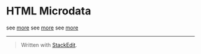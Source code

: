 
HTML Microdata
===================

see [more][1]
see [more][2]
see [more][3]

----------

  [1]: http://kayosite.com/html5-microdata.html
  [2]: http://www.luoxiao123.cn/1353-2.html
  [3]: http://blog.csdn.net/websites/article/details/18727187





> Written with [StackEdit](https://stackedit.io/).